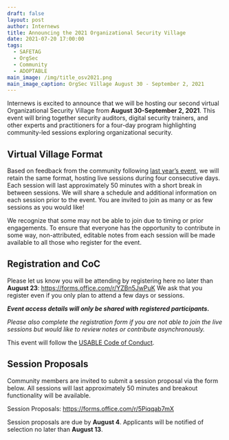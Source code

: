 ```yaml
---
draft: false
layout: post
author: Internews
title: Announcing the 2021 Organizational Security Village
date: 2021-07-20 17:00:00
tags:
  - SAFETAG
  - OrgSec
  - Community
  - ADOPTABLE
main_image: /img/title_osv2021.png
main_image_caption: OrgSec Village August 30 - September 2, 2021
---
```

Internews is excited to announce that we will be hosting our second virtual Organizational Security Village from **August 30-September 2, 2021**. This event will bring together security auditors, digital security trainers, and other experts and practitioners for a four-day program highlighting community-led sessions exploring organizational security.

## Virtual Village Format

Based on feedback from the community following [last year’s event](https://internews.org/?s=orgsec%20village), we will retain the same format, hosting live sessions during four consecutive days. Each session will last approximately 50 minutes with a short break in between sessions. We will share a schedule and additional information on each session prior to the event. You are invited to join as many or as few sessions as you would like!

We recognize that some may not be able to join due to timing or prior engagements. To ensure that everyone has the opportunity to contribute in some way, non-attributed, editable notes from each session will be made available to all those who register for the event.

## Registration and CoC

Please let us know you will be attending by registering here no later than **August 23**: <https://forms.office.com/r/YZBn5JwPuK>  We ask that you register even if you only plan to attend a few days or sessions.

***Event access details will only be shared with registered participants.***

*Please also complete the registration form if you are not able to join the live sessions but would like to review notes or contribute asynchronously.*

This event will follow the [USABLE Code of Conduct](https://usable.tools/coc/).

## Session Proposals

Community members are invited to submit a session proposal via the form below. All sessions will last approximately 50 minutes and breakout functionality will be available.

Session Proposals: <https://forms.office.com/r/5Piqqab7mX>

Session proposals are due by **August 4**. Applicants will be notified of selection no later than **August 13**.